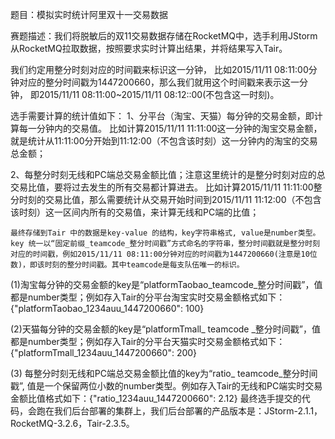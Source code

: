 题目：模拟实时统计阿里双十一交易数据

赛题描述：我们将脱敏后的双11交易数据存储在RocketMQ中，选手利用JStorm从RocketMQ拉取数据，按照要求实时计算出结果，并将结果写入Tair。

我们约定用整分时刻对应的时间戳来标识这一分钟，
比如2015/11/11 08:11:00分钟对应的整分时间戳为1447200660，那么我们就用这个时间戳来表示这一分钟，
即2015/11/11 08:11:00~2015/11/11 08:12::00(不包含这一时刻)。

选手需要计算的统计值如下：
1、分平台（淘宝、天猫）每分钟的交易金额，即计算每一分钟内的交易值。
比如计算2015/11/11 11:11:00这一分钟的淘宝交易金额，就是统计从11:11:00分开始到11:12:00（不包含该时刻）这一分钟内的淘宝的交易总金额；

2、每整分时刻无线和PC端总交易金额比值；注意这里统计的是整分时刻对应的总交易比值，要将过去发生的所有交易都计算进去。
比如计算2015/11/11 11:11:00整分时刻的交易比值，那么需要统计从交易开始时间到2015/11/11 11:12:00（不包含该时刻）这一区间内所有的交易值，来计算无线和PC端的比值；

    最终存储到Tair 中的数据是key-value 的结构，key字符串格式, value是number类型。 key 统一以“固定前缀_teamcode_整分时间戳”方式命名的字符串，整分时间戳就是整分时刻对应的时间戳，例如2015/11/11 08:11:00分钟对应的时间戳为1447200660(注意是10位数)，即该时刻的整分时间戳。其中teamcode是每支队伍唯一的标识。
    
(1)淘宝每分钟的交易金额的key是“platformTaobao_teamcode_整分时间戳”，值都是number类型；例如存入Tair的分平台淘宝实时交易金额格式如下：{"platformTaobao_1234auu_1447200660": 100}

(2)天猫每分钟的交易金额的key是“platformTmall_ teamcode
_整分时间戳”，值都是number类型；例如存入Tair的分平台天猫实时交易金额格式如下：{"platformTmall_1234auu_1447200660": 200}

(3) 每整分时刻无线和PC端总交易金额比值的key为“ratio_ teamcode_整分时间戳”,
值是一个保留两位小数的number类型。例如存入Tair的无线和PC端实时交易金额比值格式如下：{"ratio_1234auu_1447200660": 2.12}
最终选手提交的代码，会跑在我们后台部署的集群上，我们后台部署的产品版本是：JStorm-2.1.1，RocketMQ-3.2.6，Tair-2.3.5。
